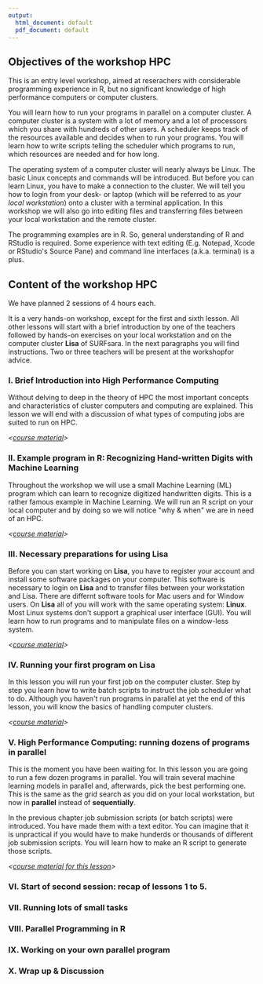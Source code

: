 ```yaml
---
output:
  html_document: default
  pdf_document: default
---
```

## Objectives of the workshop HPC

This is an entry level workshop, aimed at reserachers with considerable programming experience in R, but no significant knowledge of high performance computers or computer clusters.

You will learn how to run your programs in parallel on a computer cluster. A computer cluster is a system with a lot of memory and a lot of processors which you share with hundreds of other users. A scheduler keeps track of the resources available and decides when to run your programs. You will learn how to write scripts telling the scheduler which programs to run, which resources are needed and for how long.

The operating system of a computer cluster will nearly always be Linux. The basic Linux concepts and commands will be introduced. But before you can learn Linux, you have to make a connection to the cluster. We will tell you how to login from your desk- or laptop (which will be referred to as _your local workstation_) onto a cluster with a terminal application. In this workshop we will also go into editing files and transferring files between your local workstation and the remote cluster.

The programming examples are in R. So, general understanding of R and RStudio is required. Some experience with text editing (E.g. Notepad, Xcode or RStudio's Source Pane) and command line interfaces (a.k.a. terminal) is a plus.

## Content of the workshop HPC

We have planned 2 sessions of 4 hours each. 

It is a very hands-on workshop, except for the first and sixth lesson. All other lessons will start with a brief introduction by one of the teachers followed by hands-on exercises on your local workstation and on the computer cluster **Lisa** of SURFsara. In the next paragraphs you will find instructions. Two or three teachers will be present at the workshopfor advice. 

### I. Brief Introduction into High Performance Computing

Without delving to deep in the theory of HPC the most important concepts and characteristics of cluster computers and computing are explained. This lesson we will end  with a discussion of what types of computing jobs are suited to run on HPC.

_<[course material](./intro_hpc.md)>_

### II. Example program in R: Recognizing Hand-written Digits with Machine Learning

Throughout the workshop we will use a small Machine Learning (ML) program which can learn to recognize digitized handwritten digits. This is a rather famous example in Machine Learning. We will run an R script on your local computer and by doing so we will notice "why & when" we are in need of an HPC.

_<[course material](./intro_svm.md)>_

### III. Necessary preparations for using **Lisa**

Before you can start working on **Lisa**, you have to register your account and install some software packages on your computer. This software is necessary to login on **Lisa** and to transfer files between your workstation and Lisa. There are differnt software tools for Mac users and for Window users. On **Lisa** all of you will work with the same operating system: **Linux**. Most Linux systems don't support a graphical user interface (GUI). You will learn how to run programs and to manipulate files on a window-less system.

_<[course material](./preparations.md)>_

### IV. Running your first program on **Lisa**

In this lesson you will run your first job on the computer cluster. Step by step you learn how to write batch scripts to instruct the job scheduler what to do. Although you haven't run programs in parallel at yet the end of this lesson, you will know the basics of handling computer clusters.

_<[course material](./first_job_on_lisa.md)>_

### V. High Performance Computing: running dozens of programs in parallel

This is the moment you have been waiting for. In this lesson you are going to run a few dozen programs in parallel. You will train several machine learning models in parallel and, afterwards, pick the best performing one. This is the same as the grid search as you did on your local workstation, but now in **parallel** instead of **sequentially**.

In the previous chapter job submission scripts (or batch scripts) were introduced. You have made them with a text editor. You can imagine that it is unpractical if you would have to make hunderds or thousands of different job submission scripts. You will learn how to make an R script to generate those scripts.

_<[course material for this lesson](./hpc_on_lisa.md)>_

### VI. Start of second session: recap of lessons 1 to 5.

### VII. Running lots of small tasks

### VIII. Parallel Programming in R

### IX. Working on your own parallel program

### X. Wrap up & Discussion









